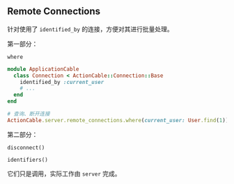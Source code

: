 ## Remote Connections

针对使用了 `identified_by` 的连接，方便对其进行批量处理。

第一部分：

```
where
```

```ruby
module ApplicationCable
  class Connection < ActionCable::Connection::Base
    identified_by :current_user
    # ...
  end
end

# 查询、断开连接
ActionCable.server.remote_connections.where(current_user: User.find(1)).disconnect
```

第二部分：

```
disconnect()
```

```
identifiers()
```

它们只是调用，实际工作由 `server` 完成。